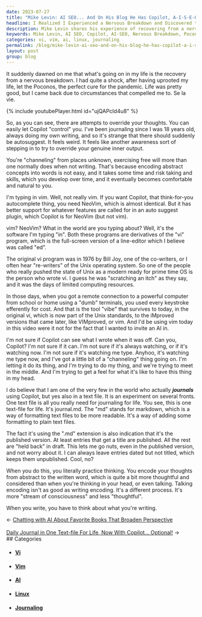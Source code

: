 ```yaml
---
date: 2023-07-27
title: "Mike Levin: AI SEO... And On His Blog He Has Copilot, A-I-S-E-O"
headline: I Realized I Experienced a Nervous Breakdown and Discovered the Benefits of Getting Back into Journaling
description: Mike Levin shares his experience of recovering from a nervous breakdown and how he very carefully now allows or disallows AI in interfere with his journaling. He explains the difference between encoding thoughts in writing versus talking, and how it can help develop thoughtful and considered ideas.
keywords: Mike Levin, AI SEO, Copilot, AI-SEO, Nervous Breakdown, Poconos, Pandemic, Personal Sacrifice, Uprooted, Journaling, Autosuggest, Override Thoughts, Control, Free Will, Encoding, Abstract Concepts, Words, Vim, NeoVim, Vi, Bill Joy, Unix, Operating System, Remote Connection, Dumb Terminals, Keystrokes, Markdown, Text Files, Journaling, Stream of Consciousness, Thinking
categories: vi, vim, ai, linux, journaling
permalink: /blog/mike-levin-ai-seo-and-on-his-blog-he-has-copilot-a-i-s-e-o/
layout: post
group: blog
---
```



It suddenly dawned on me that what's going on in my life is the recovery from a
nervous breakdown. I had quite a shock, after having uprooted my life, let the
Poconos, the perfect cure for the pandemic. Life was pretty good, but I came
back due to circumstances that compelled me to.  Se la vie.

{% include youtubePlayer.html id="ujQAPcId4u8" %}

So, as you can see, there are attempts to override your thoughts. You can
easily let Copilot "control" you. I've been journaling since I was 18 years
old, always doing my own writing, and so it's strange that there should
suddenly be autosuggest. It feels weird. It feels like another awareness sort
of stepping in to try to override your genuine inner output. 

You're "channeling" from places unknown, exercising free will more than one
normally does when not writing. That's because encoding abstract concepts into
words is not easy, and it takes some time and risk taking and skills, which you
develop over time, and it eventually becomes comfortable and natural to you.

I'm typing in vim. Well, not really vim. If you want Copilot, that
think-for-you autocomplete thing, you need NeoVim, which is almost identical.
But it has better support for whatever features are called for in an auto
suggest plugin, which Copilot is for NeoVim (but not vim).

vim? NeoVim? What in the world are you typing about? Well, it's the software
I'm typing "in". Both these programs are derivatives of the "vi" program, which
is the full-screen version of a line-editor which I believe was called "ed". 

The original vi program was in 1976 by Bill Joy, one of the co-writers, or I
often hear "re-writers" of the Unix operating system. So one of the people who
really pushed the state of Unix as a modern ready for prime time OS is the
person who wrote vi. I guess he was "scratching an itch" as they say, and it
was the days of limited computing resources. 

In those days, when you got a remote connection to a powerful computer from
school or home using a "dumb" terminals, you used every keystroke efferently
for cost. And that is the tool "vibe" that survives to today, in the original
vi, which is now part of the Unix standards, to the iMproved versions that came
later, like VIMproved, or vim. And I'd be using vim today in this video were it
not for the fact that I wanted to invite an AI in.

I'm not sure if Copilot can see what I wrote when it was off. Can you, Copilot?
I'm not sure if it can. I'm not sure if it's always watching, or if it's
watching now. I'm not sure if it's watching me type. Anyhoo, it's watching me
type now, and I've got a little bit of a "channeling" thing going on. I'm
letting it do its thing, and I'm trying to do my thing, and we're trying to
meet in the middle. And I'm trying to get a feel for what it's like to have
this thing in my head.

I do believe that I am one of the very few in the world who actually
***journals*** using Copilot, but yes also in a text file. It is an experiment
on several fronts. One text file is all you really need for journaling for
life. You see, this is one text-file for life. It's journal.md. The "md" stands
for markdown, which is a way of formatting text files to be more readable. It's
a way of adding some formatting to plain text files.

The fact it's using the ".md" extension is also indication that it's the
published version. At least entries that get a title are published. All the
rest are "held back" in draft. This lets me go nuts, even in the published
version, and not worry about it. I can always leave entries dated but not
titled, which keeps them unpublished. Cool, no?

When you do this, you literally practice thinking. You encode your thoughts
from abstract to the written word, which is quite a bit more thoughtful and
considered than when you're thinking in your head, or even talking. Talking
encoding isn't as good as writing encoding. It's a different process. It's
more "stream of consciousness" and less "thoughtful". 

When you write, you have to think about what you're writing. 
















<div class="arrow-links"><div class="post-nav-prev"><span class="arrow">&larr;&nbsp;</span><a href="/blog/chatting-with-ai-about-favorite-books-that-broaden-perspective/">Chatting with AI About Favorite Books That Broaden Perspective</a></div> &nbsp; <div class="post-nav-next"><a href="/blog/daily-journal-in-one-text-file-for-life-now-with-copilot-optional/">Daily Journal in One Text-file For Life, Now With Copilot... Optional!</a><span class="arrow">&nbsp;&rarr;</span></div></div>
## Categories

<ul>
<li><h4><a href='/vi/'>Vi</a></h4></li>
<li><h4><a href='/vim/'>Vim</a></h4></li>
<li><h4><a href='/ai/'>AI</a></h4></li>
<li><h4><a href='/linux/'>Linux</a></h4></li>
<li><h4><a href='/journaling/'>Journaling</a></h4></li></ul>